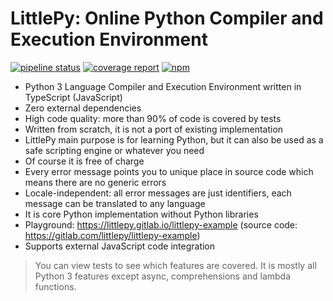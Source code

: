 # LittlePy: Online Python Compiler and Execution Environment

[![pipeline status](https://gitlab.com/littlepy/littlepy/badges/master/pipeline.svg)](https://gitlab.com/littlepy/littlepy/commits/master)
[![coverage report](https://gitlab.com/littlepy/littlepy/badges/master/coverage.svg)](https://gitlab.com/littlepy/littlepy/commits/master)
[![npm](https://img.shields.io/npm/v/littlepy)](https://www.npmjs.com/package/littlepy)

* Python 3 Language Compiler and Execution Environment written in TypeScript (JavaScript)
* Zero external dependencies
* High code quality: more than 90% of code is covered by tests
* Written from scratch, it is not a port of existing implementation
* LittlePy main purpose is for learning Python, but it can also be used as a safe scripting engine or whatever you need
* Of course it is free of charge
* Every error message points you to unique place in source code which means there are no generic errors
* Locale-independent: all error messages are just identifiers, each message can be translated to any language 
* It is core Python implementation without Python libraries
* Playground: https://littlepy.gitlab.io/littlepy-example (source code: https://gitlab.com/littlepy/littlepy-example)
* Supports external JavaScript code integration

> You can view tests to see which features are covered. It is mostly all Python 3 features except async, comprehensions and lambda functions.
